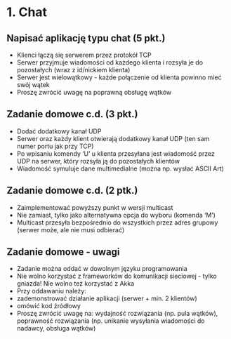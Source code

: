# 1. Chat

## Napisać aplikację typu chat (5 pkt.)

- Klienci łączą się serwerem przez protokół TCP
- Serwer przyjmuje wiadomości od każdego klienta i rozsyła je do pozostałych (wraz z id/nickiem klienta)
- Serwer jest wielowątkowy - każde połączenie od klienta powinno mieć swój wątek
- Proszę zwrócić uwagę na poprawną obsługę wątków

## Zadanie domowe c.d. (3 pkt.)

- Dodać dodatkowy kanał UDP
- Serwer oraz każdy klient otwierają dodatkowy kanał UDP (ten sam numer portu jak przy TCP)
- Po wpisaniu komendy ‘U’ u klienta przesyłana jest wiadomość przez UDP na serwer, który rozsyła ją do pozostałych klientów
- Wiadomość symuluje dane multimedialne (można np. wysłać ASCII Art)

## Zadanie domowe c.d. (2 ptk.)

- Zaimplementować powyższy punkt w wersji multicast
- Nie zamiast, tylko jako alternatywna opcja do wyboru (komenda ‘M’)
- Multicast przesyła bezpośrednio do wszystkich przez adres grupowy (serwer może, ale nie musi odbierać)

## Zadanie domowe - uwagi

- Zadanie można oddać w dowolnym języku programowania
- Nie wolno korzystać z frameworków do komunikacji sieciowej - tylko gniazda! Nie wolno też korzystać z Akka
- Przy oddawaniu należy:
- zademonstrować działanie aplikacji (serwer + min. 2 klientów)
- omówić kod źródłowy
- Proszę zwrócić uwagę na: wydajność rozwiązania (np. pula wątków), poprawność rozwiązania (np. unikanie wysyłania wiadomości do nadawcy, obsługa wątków)